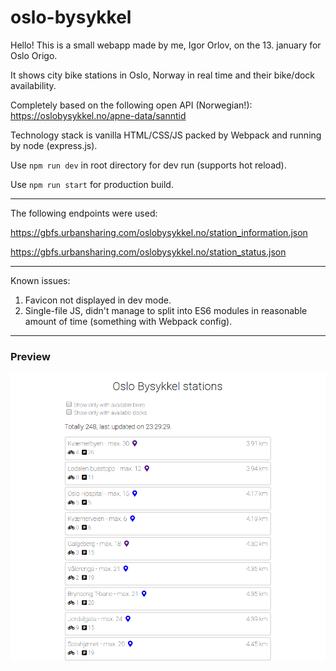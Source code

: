# oslo-bysykkel

Hello! This is a small webapp made by me, Igor Orlov, on the 13. january for Oslo Origo.

It shows city bike stations in Oslo, Norway in real time and their bike/dock availability.

Completely based on the following open API (Norwegian!): https://oslobysykkel.no/apne-data/sanntid

Technology stack is vanilla HTML/CSS/JS packed by Webpack and running by node (express.js).

Use `npm run dev` in root directory for dev run (supports hot reload).

Use `npm run start` for production build.


---

The following endpoints were used:

https://gbfs.urbansharing.com/oslobysykkel.no/station_information.json

https://gbfs.urbansharing.com/oslobysykkel.no/station_status.json


---

Known issues:
1. Favicon not displayed in dev mode.
2. Single-file JS, didn't manage to split into ES6 modules in reasonable amount of time (something with Webpack config).

---
### Preview

![Failed to load image...](public/preview_bysykkel.png "App preview")
